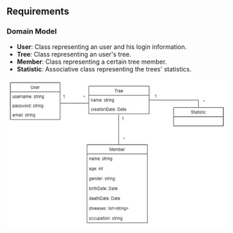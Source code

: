 ## Requirements

### Domain Model

- **User**: Class representing an user and his login information.
- **Tree**: Class representing an user's tree.
- **Member**: Class representing a certain tree member.
- **Statistic**: Associative class representing the trees' statistics.

![Domain Model](../images/domain_model.jpeg)
